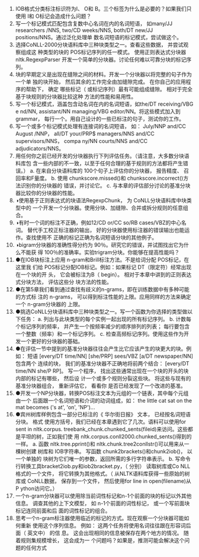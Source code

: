 1. IOB格式分类标注标识符为I、 O和 B。三个标签为什么是必要的？如果我们只使用
I和 O标记会造成什么问题？
2. 写一个标记模式匹配包含复数中心名词在内的名词短语， 如many/JJ researchers
/NNS, two/CD weeks/NNS, both/DT new/JJ positions/NNS。通过泛化处理单
数名词短语的标记模式，尝试做这个。
3. 选择CoNLL-2000分块语料库中三种块类型之一。查看这些数据， 并尝试观察组成这
种类型的块的 POS标记序列的任一模式。 使用正则表达式分块器nltk.RegexpParser
开发一个简单的分块器。讨论任何难以可靠分块的标记序列。
4. 块的早期定义是出现在缝隙之间的材料。开发一个分块器以将完整的句子作为一个单
独的块开始， 然后其余的工作完全由加缝隙完成。 在你自己的应用程序的帮助下， 确定
哪些标记（ 或标记序列）最有可能组成缝隙。 相对于完全基于块规则的分块器比较这种
方法的性能和易用性。
5. 写一个标记模式，涵盖包含动名词在内的名词短语，如the/DT receiving/VBG e
nd/NN, assistant/NN managing/VBG editor/NN。将这些模式加入到 grammar，
每行一个。用自己设计的一些已标注的句子，测试你的工作。
6. 写一个或多个标记模式处理有连接词的名词短语， 如： July/NNP and/CC August
/NNP， all/DT your/PRP$ managers/NNS and/CC supervisors/NNS， compa
ny/NN courts/NNS and/CC adjudicators/NNS。
7. 用任何你之前已经开发的分块器执行下列评估任务。（请注意，大多数分块语料库包
含一些内部的不一致，以至于任何合理的基于规则的方法都将产生错误。）
a. 在来自分块语料库的 100个句子上评估你的分块器， 报告精度、 召回率和F量度。
b. 使用 chunkscore.missed()和 chunkscore.incorrect()方法识别你的分块器的
错误，并讨论它。
c. 与本章的评估部分讨论的基准分块器比较你的分块器的性能。
8. ◑使用基于正则表达式的块语法RegexpChunk， 为 CoNLL分块语料库中块类型中的
一个开发一个分块器。使用分块、加缝隙、合并或拆分规则的任意组合。
9. ◑有时一个词的标注不正确，例如12/CD or/CC so/RB cases/VBZ的中心名词。
替代手工校正标注器的输出， 好的分块器使用标注器的错误输出也能运作。查找使用不
正确的标记正确为名词短语分块的其他例子。
10. ◑bigram分块器的准确性得分约为 90％。研究它的错误，并试图找出它为什么不能获
得 100％的准确率。实验trigram分块。你能够在提高性能吗？
11. ●在IOB块标注上应用 n-gram和Brill标注方法。不是给词分配 POS标记，在这里我
们给 POS标记分配IOB标记。例如：如果标记 DT（限定符）经常出现在一个块的开
头， 它会被标注为B（ begin）。 相对于本章中讲到的正则表达式分块方法， 评估这些分
块方法的性能。
12. ●在第5章我们看到通过查找有歧义的n-grams，即在训练数据中有多种可能的方式标
注的 n-grams， 可以得到标注性能的上限。应用同样的方法来确定一个 n-gram分块器的
上限。
13. ●挑选CoNLL分块语料库中三种块类型之一。写一个函数为你选择的类型做以下任务：
a. 列出与此块类型的每个实例一起出现的所有标记序列。
b. 计数每个标记序列的频率， 并产生一个按频率减少的顺序排列的列表； 每行要包含
一个整数（频率）和一个标记序列。
c. 检查高频标记序列。使用这些作为开发一个更好的分块器的基础。
14. ●在评估一节中提到的基准分块器往往会产生比它应该产生的块更大的块。例如： 短语
[every/DT time/NN] [she/PRP] sees/VBZ [a/DT newspaper/NN]包含两个
连续的块， 我们的基准分块器不正确地将前两个结合： [every/DT time/NN she/P
RP]。 写一个程序， 找出这些通常出现在一个块的开头的块内部的标记有哪些， 然后设
计一个或多个规则分裂这些块。 将这些与现有的基准分块器组合， 重新评估它， 看看你
是否已经发现了一个改进的基准。
15. ●开发一个NP分块器，转换POS标注文本为元组的一个链表，其中每个元组由一个
后面跟一个名词短语和介词的动词组成，如： the little cat sat on the mat becomes ('s
at', 'on', 'NP')...
16. ●宾州树库样例包含一部分已标注的《 华尔街日报》 文本， 已经按名词短语分块。 格式
使用方括号，我们已经在本章遇到它了几次。语料可以使用for sent in nltk.corpus.
treebank_chunk.chunked_sents(fileid)来访问。这些都是平坦的树，正如我们使
用 nltk.corpus.conll2000.chunked_sents()得到的一样。
a. 函数 nltk.tree.pprint()和 nltk.chunk.tree2conllstr()可以用来从一棵树创建
树库和 IOB字符串。 写函数 chunk2brackets()和chunk2iob()， 以一个单独的
块树为它们唯一的参数，返回所需的多行字符串表示。
b. 写命令行转换工具bracket2iob.py和iob2bracket.py，（ 分别） 读取树库或Co
NLL格式的一个文件， 将它转换为其他格式。（ 从NLTK语料库获得一些原始的树
库或 CoNLL数据， 保存到一个文件， 然后使用for line in open(filename)从 P
ython访问它。）
17. 一个n-gram分块器可以使用除当前词性标记和n-1个前面的块的标记以外其他信息。
调查其他的上下文模型， 如 n-1个前面的词性标记， 或一个写前面块标记连同前面和后
面的词性标记的组合。
18. 思考一个n-gram标注器使用临近的标记的方式。现在观察一个分块器可能如何重新
使用这个序列信息。 例如： 这两个任务将使用名词往往跟在形容词后面（ 英文中） 的信
息。 这会出现相同的信息被保存在两个地方的情况。 随着规则集规模增长， 这会成为一
个问题吗？如果是，推测可能会解决这个问题的任何方式